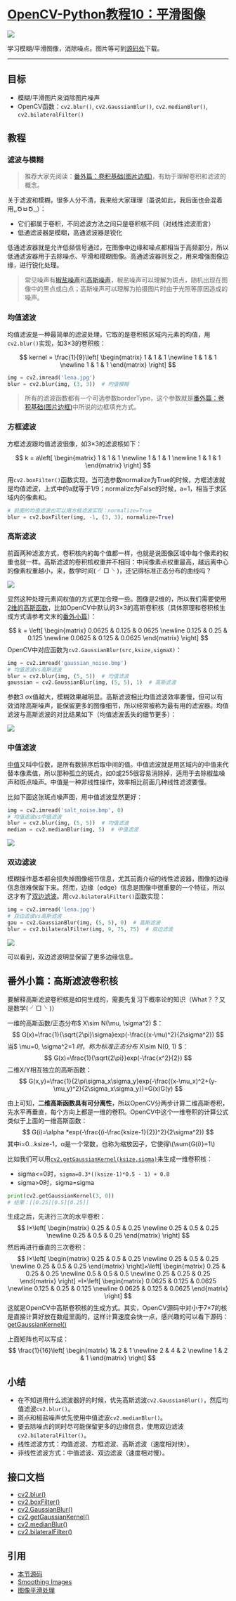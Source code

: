 # [OpenCV-Python教程10：平滑图像](http://codec.wang/opencv-python-smoothing-images/)

![](http://blog.codec.wang/cv2_bilateral_vs_gaussian.jpg)

学习模糊/平滑图像，消除噪点。<!-- more -->图片等可到[源码处](#引用)下载。

---

## 目标

- 模糊/平滑图片来消除图片噪声
- OpenCV函数：`cv2.blur()`, `cv2.GaussianBlur()`, `cv2.medianBlur()`, `cv2.bilateralFilter()`

## 教程

### 滤波与模糊

> 推荐大家先阅读：[番外篇：卷积基础(图片边框)](/opencv-python-extra-padding-and-convolution/)，有助于理解卷积和滤波的概念。

关于滤波和模糊，很多人分不清，我来给大家理理（虽说如此，我后面也会混着用,,ԾㅂԾ,,）：

- 它们都属于卷积，不同滤波方法之间只是卷积核不同（对线性滤波而言）
- 低通滤波器是模糊，高通滤波器是锐化

低通滤波器就是允许低频信号通过，在图像中边缘和噪点都相当于高频部分，所以低通滤波器用于去除噪点、平滑和模糊图像。高通滤波器则反之，用来增强图像边缘，进行锐化处理。

> 常见噪声有[椒盐噪声](https://baike.baidu.com/item/%E6%A4%92%E7%9B%90%E5%99%AA%E5%A3%B0/3455958?fr=aladdin)和[高斯噪声](https://baike.baidu.com/item/%E9%AB%98%E6%96%AF%E5%99%AA%E5%A3%B0)，椒盐噪声可以理解为斑点，随机出现在图像中的黑点或白点；高斯噪声可以理解为拍摄图片时由于光照等原因造成的噪声。

### 均值滤波

均值滤波是一种最简单的滤波处理，它取的是卷积核区域内元素的均值，用`cv2.blur()`实现，如3×3的卷积核：

$$
 kernel = \frac{1}{9}\left[
 \begin{matrix}
   1 & 1 & 1 \newline
   1 & 1 & 1 \newline
   1 & 1 & 1
  \end{matrix}
  \right]
$$

```python
img = cv2.imread('lena.jpg')
blur = cv2.blur(img, (3, 3))  # 均值模糊
```

> 所有的滤波函数都有一个可选参数borderType，这个参数就是[番外篇：卷积基础(图片边框)](/opencv-python-extra-padding-and-convolution/)中所说的边框填充方式。

### 方框滤波

方框滤波跟均值滤波很像，如3×3的滤波核如下：

$$
k = a\left[
 \begin{matrix}
   1 & 1 & 1 \newline
   1 & 1 & 1 \newline
   1 & 1 & 1
  \end{matrix}
  \right]
$$

用`cv2.boxFilter()`函数实现，当可选参数normalize为True的时候，方框滤波就是均值滤波，上式中的a就等于1/9；normalize为False的时候，a=1，相当于求区域内的像素和。

```python
# 前面的均值滤波也可以用方框滤波实现：normalize=True
blur = cv2.boxFilter(img, -1, (3, 3), normalize=True)
```

### 高斯滤波

前面两种滤波方式，卷积核内的每个值都一样，也就是说图像区域中每个像素的权重也就一样。高斯滤波的卷积核权重并不相同：中间像素点权重最高，越远离中心的像素权重越小，来，数学时间( ╯□╰ )，还记得标准正态分布的曲线吗？

![](http://blog.codec.wang/cv2_gaussian_kernel_function_theory.jpg)

显然这种处理元素间权值的方式更加合理一些。图像是2维的，所以我们需要使用[2维的高斯函数](https://en.wikipedia.org/wiki/Gaussian_filter)，比如OpenCV中默认的3×3的高斯卷积核（具体原理和卷积核生成方式请参考文末的[番外小篇](#番外小篇：高斯滤波卷积核)）：

$$
k = \left[
 \begin{matrix}
   0.0625 & 0.125 & 0.0625 \newline
   0.125 & 0.25 & 0.125 \newline
   0.0625 & 0.125 & 0.0625
  \end{matrix}
  \right]
$$
OpenCV中对应函数为`cv2.GaussianBlur(src,ksize,sigmaX)`：

```python
img = cv2.imread('gaussian_noise.bmp')
# 均值滤波vs高斯滤波
blur = cv2.blur(img, (5, 5))  # 均值滤波
gaussian = cv2.GaussianBlur(img, (5, 5), 1)  # 高斯滤波
```

参数3 σx值越大，模糊效果越明显。高斯滤波相比均值滤波效率要慢，但可以有效消除高斯噪声，能保留更多的图像细节，所以经常被称为最有用的滤波器。均值滤波与高斯滤波的对比结果如下（均值滤波丢失的细节更多）：

![](http://blog.codec.wang/cv2_gaussian_vs_average.jpg)

### 中值滤波

[中值](https://baike.baidu.com/item/%E4%B8%AD%E5%80%BC)又叫中位数，是所有数排序后取中间的值。中值滤波就是用区域内的中值来代替本像素值，所以那种孤立的斑点，如0或255很容易消除掉，适用于去除椒盐噪声和斑点噪声。中值是一种非线性操作，效率相比前面几种线性滤波要慢。

比如下面这张斑点噪声图，用中值滤波显然更好：

```python
img = cv2.imread('salt_noise.bmp', 0)
# 均值滤波vs中值滤波
blur = cv2.blur(img, (5, 5))  # 均值滤波
median = cv2.medianBlur(img, 5)  # 中值滤波
```

![](http://blog.codec.wang/cv2_median_vs_average.jpg)

### 双边滤波

模糊操作基本都会损失掉图像细节信息，尤其前面介绍的线性滤波器，图像的边缘信息很难保留下来。然而，边缘（edge）信息是图像中很重要的一个特征，所以这才有了[双边滤波](https://baike.baidu.com/item/%E5%8F%8C%E8%BE%B9%E6%BB%A4%E6%B3%A2)。用`cv2.bilateralFilter()`函数实现：

```python
img = cv2.imread('lena.jpg')
# 双边滤波vs高斯滤波
gau = cv2.GaussianBlur(img, (5, 5), 0)  # 高斯滤波
blur = cv2.bilateralFilter(img, 9, 75, 75)  # 双边滤波
```

![](http://blog.codec.wang/cv2_bilateral_vs_gaussian.jpg)

可以看到，双边滤波明显保留了更多边缘信息。

## 番外小篇：高斯滤波卷积核

要解释高斯滤波卷积核是如何生成的，需要先复习下概率论的知识（What？？又是数学( ╯□╰ )）

一维的高斯函数/正态分布$ X\sim N(\mu, \sigma^2) $：
$$
G(x)=\frac{1}{\sqrt{2\pi}\sigma}exp(-\frac{(x-\mu)^2}{2\sigma^2})
$$
当$ \mu=0, \sigma^2=1 $时，称为标准正态分布$ X\sim N(0, 1) $：
$$
G(x)=\frac{1}{\sqrt{2\pi}}exp(-\frac{x^2}{2})
$$
二维X/Y相互独立的高斯函数：
$$
G(x,y)=\frac{1}{2\pi\sigma_x\sigma_y}exp(-\frac{(x-\mu_x)^2+(y-\mu_y)^2}{2\sigma_x\sigma_y})=G(x)G(y)
$$

由上可知，**二维高斯函数具有可分离性**，所以OpenCV分两步计算二维高斯卷积，先水平再垂直，每个方向上都是一维的卷积。OpenCV中这个一维卷积的计算公式类似于上面的一维高斯函数：
$$
G(i)=\alpha *exp(-\frac{(i-\frac{ksize-1}{2})^2}{2\sigma^2})
$$
其中i=0…ksize-1，α是一个常数，也称为缩放因子，它使得\\(\sum{G(i)}=1\\)

比如我们可以用[`cv2.getGaussianKernel(ksize,sigma)`](https://docs.opencv.org/3.3.1/d4/d86/group__imgproc__filter.html#gac05a120c1ae92a6060dd0db190a61afa)来生成一维卷积核：

- sigma<=0时，`sigma=0.3*((ksize-1)*0.5 - 1) + 0.8`
- sigma>0时，sigma=sigma

```python
print(cv2.getGaussianKernel(3, 0))
# 结果：[[0.25][0.5][0.25]]
```

生成之后，先进行三次的水平卷积：
$$
I×\left[
 \begin{matrix}
   0.25 & 0.5 & 0.25 \newline
    0.25 & 0.5 & 0.25 \newline
   0.25 & 0.5 & 0.25
  \end{matrix}
  \right]
$$
然后再进行垂直的三次卷积：
$$
I×\left[
 \begin{matrix}
   0.25 & 0.5 & 0.25 \newline
    0.25 & 0.5 & 0.25 \newline
   0.25 & 0.5 & 0.25
  \end{matrix}
  \right]×\left[
 \begin{matrix}
   0.25 & 0.25 & 0.25 \newline
    0.5 & 0.5 & 0.5 \newline
   0.25 & 0.25 & 0.25
  \end{matrix}
  \right] =I×\left[
 \begin{matrix}
   0.0625 & 0.125 & 0.0625 \newline
   0.125 & 0.25 & 0.125 \newline
   0.0625 & 0.125 & 0.0625
  \end{matrix}
  \right]
$$
这就是OpenCV中高斯卷积核的生成方式。其实，OpenCV源码中对小于7×7的核是直接计算好放在数组里面的，这样计算速度会快一点，感兴趣的可以看下源码：[getGaussianKernel()](https://github.com/ex2tron/OpenCV-Python-Tutorial/blob/master/10.%20%E5%B9%B3%E6%BB%91%E5%9B%BE%E5%83%8F/cv2_source_code_getGaussianKernel.cpp)

上面矩阵也可以写成：
$$
\frac{1}{16}\left[
 \begin{matrix}
   1& 2 & 1 \newline
   2 & 4 & 2 \newline
   1 & 2 & 1
  \end{matrix}
  \right]
$$

## 小结

- 在不知道用什么滤波器好的时候，优先高斯滤波`cv2.GaussianBlur()`，然后均值滤波`cv2.blur()`。
- 斑点和椒盐噪声优先使用中值滤波`cv2.medianBlur()`。
- 要去除噪点的同时尽可能保留更多的边缘信息，使用双边滤波`cv2.bilateralFilter()`。
- 线性滤波方式：均值滤波、方框滤波、高斯滤波（速度相对快）。
- 非线性滤波方式：中值滤波、双边滤波（速度相对慢）。

## 接口文档

- [cv2.blur()](https://docs.opencv.org/4.0.0/d4/d86/group__imgproc__filter.html#ga8c45db9afe636703801b0b2e440fce37)
- [cv2.boxFilter()](https://docs.opencv.org/4.0.0/d4/d86/group__imgproc__filter.html#gad533230ebf2d42509547d514f7d3fbc3)
- [cv2.GaussianBlur()](https://docs.opencv.org/4.0.0/d4/d86/group__imgproc__filter.html#gaabe8c836e97159a9193fb0b11ac52cf1)
- [cv2.getGaussianKernel()](https://docs.opencv.org/4.0.0/d4/d86/group__imgproc__filter.html#gac05a120c1ae92a6060dd0db190a61afa)
- [cv2.medianBlur()](https://docs.opencv.org/4.0.0/d4/d86/group__imgproc__filter.html#ga564869aa33e58769b4469101aac458f9)
- [cv2.bilateralFilter()](https://docs.opencv.org/4.0.0/d4/d86/group__imgproc__filter.html#ga9d7064d478c95d60003cf839430737ed)

## 引用

- [本节源码](https://github.com/codecwang/OpenCV-Python-Tutorial/tree/master/10-Smoothing-Images)
- [Smoothing Images](http://opencv-python-tutroals.readthedocs.io/en/latest/py_tutorials/py_imgproc/py_filtering/py_filtering.html)
- [图像平滑处理](http://www.opencv.org.cn/opencvdoc/2.3.2/html/doc/tutorials/imgproc/gausian_median_blur_bilateral_filter/gausian_median_blur_bilateral_filter.html)